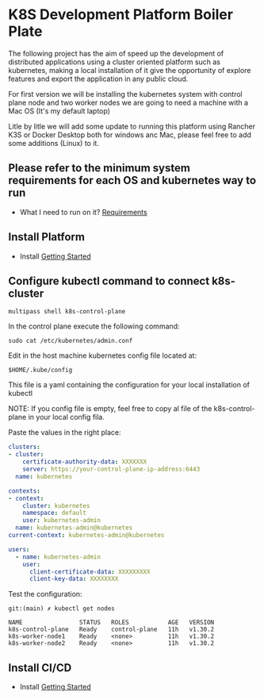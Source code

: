 # K8S Development Platform Boiler Plate

The following project has the aim of speed up the development of distributed applications using a cluster oriented
platform such as kubernetes, making a local installation of it give the opportunity of explore features and 
export the application in any public cloud.

For first version we will be installing the kubernetes system with control plane node and two worker nodes we are going 
to need a machine with a Mac OS (It's my default laptop)

Litle by litle we will add some update to running this platform using Rancher K3S or Docker Desktop both for windows 
anc Mac, please feel free to add some additions (Linux)  to it.

## Please refer to the minimum system requirements for each OS and kubernetes way to run
- What I need to run on it? [Requirements](./docs/requirements.md)

## Install Platform
- Install [Getting Started](./docs/starting.md)

## Configure kubectl command to connect k8s-cluster

```console
multipass shell k8s-control-plane
```
In the control plane execute the following command:
```console
sudo cat /etc/kubernetes/admin.conf
```
Edit in the host machine kubernetes config file located at:
```console
$HOME/.kube/config
```
This file is a yaml containing the configuration for your local installation of kubectl

NOTE: If you config file is empty, feel free to copy al file of the k8s-control-plane in your local config fila.

Paste the values in the right place:
```yaml
clusters:
- cluster:
    certificate-authority-data: XXXXXXX
    server: https://your-control-plane-ip-address:6443
  name: kubernetes

contexts:
- context:
    cluster: kubernetes
    namespace: default
    user: kubernetes-admin
  name: kubernetes-admin@kubernetes
current-context: kubernetes-admin@kubernetes

users:
  - name: kubernetes-admin
    user:
      client-certificate-data: XXXXXXXXX
      client-key-data: XXXXXXXX
```

Test the configuration:
```console
git:(main) ✗ kubectl get nodes

NAME                STATUS   ROLES           AGE   VERSION
k8s-control-plane   Ready    control-plane   11h   v1.30.2
k8s-worker-node1    Ready    <none>          11h   v1.30.2
k8s-worker-node2    Ready    <none>          11h   v1.30.2
```

## Install CI/CD
- Install [Getting Started](./docs/ci-cd.md)